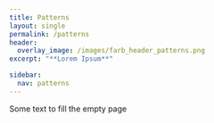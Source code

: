 ```yaml
---
title: Patterns
layout: single
permalink: /patterns
header:
  overlay_image: /images/farb_header_patterns.png
excerpt: "**Lorem Ipsum**"

sidebar:
  nav: patterns
---
```


Some text to fill the empty page